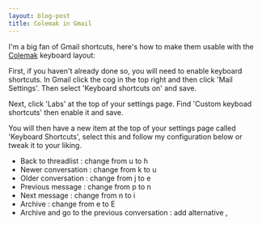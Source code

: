```yaml
---
layout: blog-post
title: Colemak in Gmail
---
```


I'm a big fan of Gmail shortcuts, here's how to make them usable with the [Colemak](http://www.colemak.com) keyboard layout:

First, if you haven't already done so, you will need to enable keyboard shortcuts. In Gmail click the cog in the top right and then click 'Mail Settings'. Then select 'Keyboard shortcuts on' and save.

Next, click 'Labs' at the top of your settings page. Find 'Custom keyboad shortcuts' then enable it and save. 

You will then have a new item at the top of your settings page called 'Keyboard Shortcuts', select this and follow my configuration below or tweak it to your liking.

* Back to threadlist : change from u to h
* Newer conversation : change from k to u
* Older conversation : change from j to e
* Previous message : change from p to n
* Next message : change from n to i
* Archive : change from e to E
* Archive and go to the previous conversation : add alternative ,
